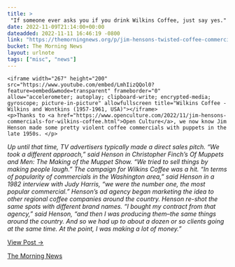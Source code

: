 ```yaml
---
title: > 
 "If someone ever asks you if you drink Wilkins Coffee, just say yes."
date: 2022-11-09T21:14:00+00:00
dateadded: 2022-11-11 16:46:19 -0800
link: "https://themorningnews.org/p/jim-hensons-twisted-coffee-commercials-with-muppets-and-guns"
bucket: The Morning News
layout: urlnote
tags: ["misc", "news"]
--- 
```




  
    
  

  
    <iframe width="267" height="200" src="https://www.youtube.com/embed/LmhIizQQol0?feature=oembed&wmode=transparent" frameborder="0" allow="accelerometer; autoplay; clipboard-write; encrypted-media; gyroscope; picture-in-picture" allowfullscreen title="Wilkins Coffee - Wilkins and Wontkins (1957-1961, USA)"></iframe>
    <p>Thanks to <a href="https://www.openculture.com/2022/11/jim-hensons-commercials-for-wilkins-coffee.html">Open Culture</a>, we now know Jim Henson made some pretty violent coffee commercials with puppets in the late 1950s. </p>

<p><em>Up until that time, TV advertisers typically made a direct sales pitch. &ldquo;We took a different approach,&rdquo; said Henson in Christopher Finch&rsquo;s Of Muppets and Men: The Making of the Muppet Show. &ldquo;We tried to sell things by making people laugh.&rdquo; The campaign for Wilkins Coffee was a hit. &ldquo;In terms of popularity of commercials in the Washington area,&rdquo; said Henson in a 1982 interview with Judy Harris, &ldquo;we were the number one, the most popular commercial.&rdquo; Henson&rsquo;s ad agency began marketing the idea to other regional coffee companies around the country. Henson re-shot the same spots with different brand names. &ldquo;I bought my contract from that agency,&rdquo; said Henson, &ldquo;and then I was producing them&ndash;the same things around the country. And so we had up to about a dozen or so clients going at the same time. At the point, I was making a lot of money.&rdquo;</em></p>
  
  <p><a href="https://themorningnews.org/p/jim-hensons-twisted-coffee-commercials-with-muppets-and-guns">View Post &rarr;</a></p>



 <!-- end excerpt --> 
<div class='bucket'><a class='internal-link' href='/buckets/the-morning-news'>The Morning News</a></div> 
